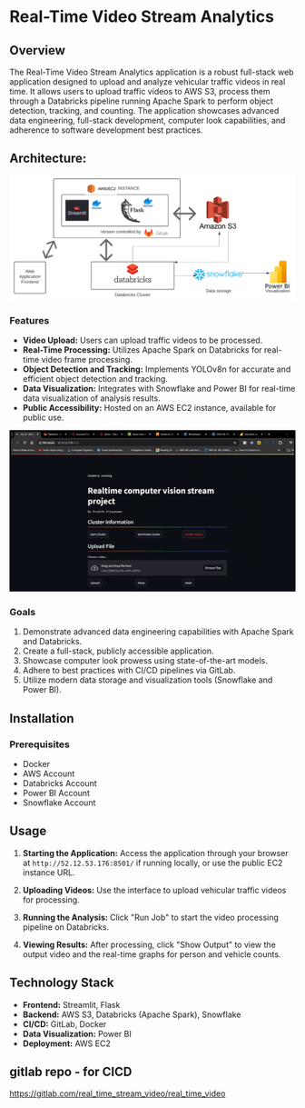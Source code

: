 
# Real-Time Video Stream Analytics

## Overview

The Real-Time Video Stream Analytics application is a robust full-stack web application designed to upload and analyze vehicular traffic videos in real time. It allows users to upload traffic videos to AWS S3, process them through a Databricks pipeline running Apache Spark to perform object detection, tracking, and counting. The application showcases advanced data engineering, full-stack development, computer look capabilities, and adherence to software development best practices.

## Architecture:
<img width="1419" alt="image" src="architecture.png">

### Features
- **Video Upload:** Users can upload traffic videos to be processed.
- **Real-Time Processing:** Utilizes Apache Spark on Databricks for real-time video frame processing.
- **Object Detection and Tracking:** Implements YOLOv8n for accurate and efficient object detection and tracking.
- **Data Visualization:** Integrates with Snowflake and Power BI for real-time data visualization of analysis results.
- **Public Accessibility:** Hosted on an AWS EC2 instance, available for public use.

![Demo GIF](demo.gif)


### Goals
1. Demonstrate advanced data engineering capabilities with Apache Spark and Databricks.
2. Create a full-stack, publicly accessible application.
3. Showcase computer look prowess using state-of-the-art models.
4. Adhere to best practices with CI/CD pipelines via GitLab.
5. Utilize modern data storage and visualization tools (Snowflake and Power BI).

## Installation

### Prerequisites
- Docker
- AWS Account
- Databricks Account
- Power BI Account
- Snowflake Account

## Usage

1. **Starting the Application:**
   Access the application through your browser at `http://52.12.53.176:8501/` if running locally, or use the public EC2 instance URL.

2. **Uploading Videos:**
   Use the interface to upload vehicular traffic videos for processing.

3. **Running the Analysis:**
   Click "Run Job" to start the video processing pipeline on Databricks.

4. **Viewing Results:**
   After processing, click "Show Output" to view the output video and the real-time graphs for person and vehicle counts.

## Technology Stack
- **Frontend:** Streamlit, Flask
- **Backend:** AWS S3, Databricks (Apache Spark), Snowflake
- **CI/CD:** GitLab, Docker
- **Data Visualization:** Power BI
- **Deployment:** AWS EC2


## gitlab repo - for CICD
https://gitlab.com/real_time_stream_video/real_time_video
